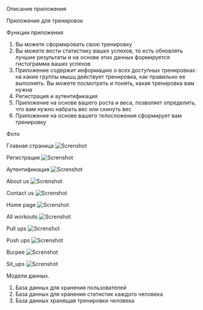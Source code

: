 Описание приложения 

Приложение для тренировок

Функции приложения
1) Вы можете сформировать свою тренировку
2) Вы можете вести статистику ваших успехов, то есть обновлять лучшие результаты и на основе этих данных формируется гистограмма ваших успехов
3) Приложение содержит информацию о всех доступных тренировках: на какие группы мышц действует тренировка, как правильно ее выполнять. Вы можете посмотреть и понять, какая тренировка вам нужна
4) Регистрация и аутентификация
5) Приложение на основе вашего роста и веса, позволяет определить, что вам нужно набрать вес или скинуть вес
6) Приложение на основе вашего телосложения сформирует вам тренировку

Фото

Главная страница
![Screnshot](https://github.com/YermalovichDzmitry/Itirod/blob/main/laba2/App_images/main_page.png)

Регистрация
![Screnshot](https://github.com/YermalovichDzmitry/Itirod/blob/main/laba2/App_images/sign_up_page.png)

Аутентификация
![Screnshot](https://github.com/YermalovichDzmitry/Itirod/blob/main/laba2/App_images/sign_in_page.png)

About us
![Screnshot](https://github.com/YermalovichDzmitry/Itirod/blob/main/laba2/App_images/about_us_page.png)

Contact us
![Screnshot](https://github.com/YermalovichDzmitry/Itirod/blob/main/laba2/App_images/contact_us_page.png)

Home page
![Screnshot](https://github.com/YermalovichDzmitry/Itirod/blob/main/laba2/App_images/home_page.png)

All workouts
![Screnshot](https://github.com/YermalovichDzmitry/Itirod/blob/main/laba2/App_images/home_page.png)

Pull ups
![Screnshot](https://github.com/YermalovichDzmitry/Itirod/blob/main/laba2/App_images/pull_ups.png)

Push ups
![Screnshot](https://github.com/YermalovichDzmitry/Itirod/blob/main/laba2/App_images/push_ups.png)

Burpee
![Screnshot](https://github.com/YermalovichDzmitry/Itirod/blob/main/laba2/App_images/burpee.png)

Sit_ups
![Screnshot](https://github.com/YermalovichDzmitry/Itirod/blob/main/laba2/App_images/sit_ups.png)

Модели данных.
1) База данных для хранения пользователей
2) База данных для хранения статистик каждого человека
3) База данных хранящая тренировки человека
